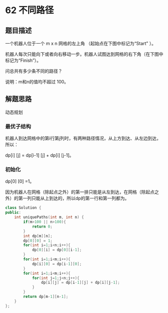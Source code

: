 # 62 不同路径

## 题目描述

一个机器人位于一个 m x n 网格的左上角 （起始点在下图中标记为“Start” ）。

机器人每次只能向下或者向右移动一步。机器人试图达到网格的右下角（在下图中标记为“Finish”）。

问总共有多少条不同的路径？

说明：m和n的值均不超过 100。

## 解题思路

动态规划

### 最优子结构

机器人到达网格中的第i行第j列时，有两种路径情况，从上方到达、从左边到达，所以：

dp[i] [j] = dp[i-1] [j] + dp[i] [j-1]。

### 初始化

dp[0] [0] =1。

因为机器人在网格（除起点之外）的第一排只能是从左到达，在网格（除起点之外）的第一列只能从上到达的，所以dp的第一行和第一列都为。

```c++
class Solution {
public:
    int uniquePaths(int m, int n) {
        if(m>100 || n>100){
            return 0;
        }
        int dp[m][n];
        dp[0][0] = 1;
        for(int i=1;i<n;i++){
            dp[0][i] = dp[0][i-1];
        }
        for(int i=1;i<m;i++){
            dp[i][0] = dp[i-1][0];
        }
        for(int i=1;i<m;i++){
            for(int j=1;j<n;j++){
                dp[i][j] = dp[i-1][j] + dp[i][j-1];
            }
        }
        return dp[m-1][n-1];
    }
};
```

